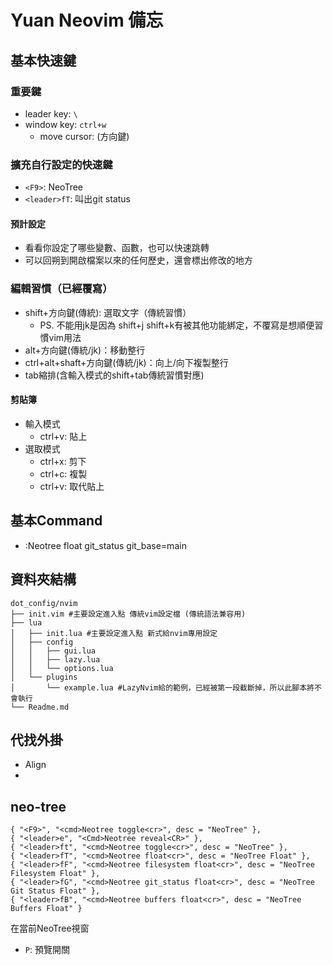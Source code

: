 Yuan Neovim 備忘
===

## 基本快速鍵

### 重要鍵
* leader key: `\`
* window key: `ctrl+w`
    * move cursor: <window>(方向鍵)

### 擴充自行設定的快速鍵
* `<F9>`: NeoTree
* `<leader>fT`: 叫出git status

#### 預計設定
* <F8> 看看你設定了哪些變數、函數，也可以快速跳轉
* <F6> 可以回朔到開啟檔案以來的任何歷史，還會標出修改的地方

### 編輯習慣（已經覆寫）
* shift+方向鍵(傳統): 選取文字（傳統習慣）
    * PS. 不能用jk是因為 shift+j shift+k有被其他功能綁定，不覆寫是想順便習慣vim用法
* alt+方向鍵(傳統/jk)：移動整行
* ctrl+alt+shaft+方向鍵(傳統/jk)：向上/向下複製整行
* tab縮排(含輸入模式的shift+tab傳統習慣對應)

#### 剪貼簿
* 輸入模式
    * ctrl+v: 貼上
* 選取模式
    * ctrl+x: 剪下
    * ctrl+c: 複製
    * ctrl+v: 取代貼上

## 基本Command

* :Neotree float git_status git_base=main

## 資料夾結構

```
dot_config/nvim
├── init.vim #主要設定進入點 傳統vim設定檔 (傳統語法兼容用)
├── lua
│   ├── init.lua #主要設定進入點 新式給nvim專用設定
│   ├── config
│   │   ├── gui.lua
│   │   ├── lazy.lua
│   │   └── options.lua
│   └── plugins
│       └── example.lua #LazyNvim給的範例，已經被第一段截斷掉，所以此腳本將不會執行
└── Readme.md
```

## 代找外掛
 * Align
 *

## neo-tree

```
{ "<F9>", "<cmd>Neotree toggle<cr>", desc = "NeoTree" },
{ "<leader>e", "<Cmd>Neotree reveal<CR>" },
{ "<leader>ft", "<cmd>Neotree toggle<cr>", desc = "NeoTree" },
{ "<leader>fT", "<cmd>Neotree float<cr>", desc = "NeoTree Float" },
{ "<leader>fF", "<cmd>Neotree filesystem float<cr>", desc = "NeoTree Filesystem Float" },
{ "<leader>fG", "<cmd>Neotree git_status float<cr>", desc = "NeoTree Git Status Float" },
{ "<leader>fB", "<cmd>Neotree buffers float<cr>", desc = "NeoTree Buffers Float" }
```

在當前NeoTree視窗
* `P`: 預覽開關
